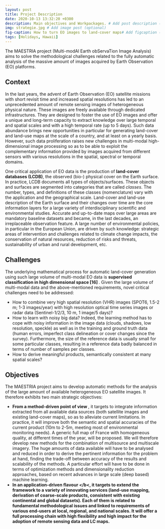 ```yaml
---
layout: post
title: Project Description
date: 2020-10-13 13:32:20 +0300
description: Main objectives and Workpackages. # Add post description (optional)
img: strategie.jpg # Add image post (optional)
fig-caption: How to turn EO images to land-cover maps# Add figcaption (optional)
tags: [Holidays, Hawaii]
---
```

The MAESTRIA project (Multi-modAl Earth obServaTion Image Analysis) aims to solve the methodological challenges related to the fully automatic analysis of the massive amount of images acquired by Earth Observation (EO) platforms.

## Context
In the last years, the advent of Earth Observation (EO) satellite missions with short revisit time and increased spatial resolutions has led to an unprecedented amount of remote sensing images of heterogeneous physical nature. These images are freely available through dedicated infrastructures. They are designed to foster the use of EO images and offer a unique and long-term capacity to extract knowledge over large temporal and spatial scales and with a high temporal
rate (up to 5 days).
Such data abundance brings new opportunities in particular for generating land-cover and land-use maps at the scale of a country, and at least on a yearly basis. However, such
data proliferation raises new challenges in multi-modal high-dimensional image processing so as to be able to exploit the complementary information provided by images acquired from different sensors with various resolutions in the spatial, spectral or temporal domains.

One critical application of EO data is the production of <b>land-cover databases (LCDB)</b>, the observed (bio-) physical cover on the Earth surface. In practice, LCDB documents all types of objects/surfaces. These objects and surfaces are segmented into categories that are
called <i>classes</i>. The number, types, and definitions of these classes (nomenclature) vary with the application
and the geographical scale.
Land-cover and land-use description of the Earth surface and their changes over time are the core information layers for a large variety of interdisciplinary scientific and environmental studies. Accurate and up-to-date maps over large areas are mandatory baseline datasets and became, in the last decades, an irreplaceable observation feature. A large number of environmental policies, in particular in the European Union, are driven by such knowledge: strategic areas of intervention and challenges related to climate change impacts, the conservation of natural resources, reduction of risks and threats, sustainability of urban and rural development, etc.


## Challenges
The underlying mathematical process for automatic land-cover generation using such large volume of multi-modal EO data is <b>supervised classification in high dimensional space [16] </b>. Given the large volume of multi-modal data and the above-mentioned requirements, novel critical challenges need to be addressed:
* How to combine very high spatial resolution (VHR) images (SPOT6, 1.5-2 m; 1-3 images/year) with high resolution optical time series images or radar data (Sentinel-1/2/3, 10 m, 1 image/5 days)?
* How to learn with noisy big data? Indeed, the learning method has to cope with noisy information in the image data (clouds, shadows, low resolution, speckle) as well as in the training and ground truth data (human errors, imperfect class delineation or cover changes since the survey). Furthermore, the size of the reference data is usually small for some particular classes, resulting in a reference data badly balanced in terms of number of samples per classes.
* How to derive meaningful products, semantically consistent at many spatial scales?

## Objectives
The MAESTRIA project aims to develop automatic methods for the analysis of the large amount of available heterogeneous EO satellite images. It therefore exhibits two main strategic objectives:
* <b> From a method-driven point of view </b>, it targets to integrate information extracted from all available data sources (both satellite images and existing land-cover maps), so as to alleviate current limitations. In practice, it will improve both the semantic and spatial accuracies of the current product (10m to 2-5m, meeting most of environmental monitoring needs). A generic full map of France with homogeneous quality, at different times of the year, will be proposed. We will therefore develop new methods for the combination of multisource and multiscale imagery. The huge amounts of data available will have to be analysed and reduced in order to derive the pertinent information for the problem at hand, finding the trade-off between accuracy of the results and scalability of the methods. A particular effort will have to be done in terms of optimization methods and dimensionality reduction approaches, based on recent advances in large scale (deep based) machine learning.
* <b>In an application-driven flavour </b<, it targets to extend the framework to a variety of innovating services (land-use mapping, derivation of coarse-scale products, consistent with existing continental and global datasets). Each of them is related to fundamental methodological issues and linked to requirements of various end-users at local, regional, and national scales. It will offer a full processing chain with high flexibility and high impact for the adoption of remote
sensing data and LC maps.
